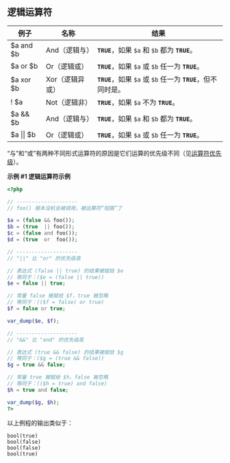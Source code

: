 逻辑运算符
----------

| 例子       | 名称            | 结果                                                          |
|------------|-----------------|---------------------------------------------------------------|
| $a and $b  | And（逻辑与）   | **`TRUE`**，如果 `$a` 和 `$b` 都为 **`TRUE`**。               |
| $a or $b   | Or（逻辑或）    | **`TRUE`**，如果 `$a` 或 `$b` 任一为 **`TRUE`**。             |
| $a xor $b  | Xor（逻辑异或） | **`TRUE`**，如果 `$a` 或 `$b` 任一为 **`TRUE`**，但不同时是。 |
| ! $a       | Not（逻辑非）   | **`TRUE`**，如果 `$a` 不为 **`TRUE`**。                       |
| $a && $b   | And（逻辑与）   | **`TRUE`**，如果 `$a` 和 `$b` 都为 **`TRUE`**。               |
| $a \|\| $b | Or（逻辑或）    | **`TRUE`**，如果 `$a` 或 `$b` 任一为 **`TRUE`**。             |

“与”和“或”有两种不同形式运算符的原因是它们运算的优先级不同（见<a href="/language/operators/precedence.html" class="link">运算符优先级</a>）。

**示例 \#1 逻辑运算符示例**

``` php
<?php

// --------------------
// foo() 根本没机会被调用，被运算符“短路”了

$a = (false && foo());
$b = (true  || foo());
$c = (false and foo());
$d = (true  or  foo());

// --------------------
// "||" 比 "or" 的优先级高

// 表达式 (false || true) 的结果被赋给 $e
// 等同于：($e = (false || true))
$e = false || true;

// 常量 false 被赋给 $f，true 被忽略
// 等同于：(($f = false) or true)
$f = false or true;

var_dump($e, $f);

// --------------------
// "&&" 比 "and" 的优先级高

// 表达式 (true && false) 的结果被赋给 $g
// 等同于：($g = (true && false))
$g = true && false;

// 常量 true 被赋给 $h，false 被忽略
// 等同于：(($h = true) and false)
$h = true and false;

var_dump($g, $h);
?>
```

以上例程的输出类似于：

    bool(true)
    bool(false)
    bool(false)
    bool(true)
